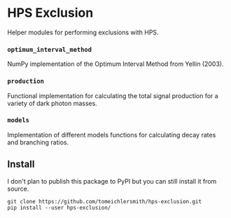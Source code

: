 # HPS Exclusion
Helper modules for performing exclusions with HPS.

### `optimum_interval_method`
NumPy implementation of the Optimum Interval Method from Yellin (2003).

### `production`
Functional implementation for calculating the total signal production
for a variety of dark photon masses.

### `models`
Implementation of different models functions for calculating decay rates
and branching ratios.

## Install
I don't plan to publish this package to PyPI but you can still install it from source.
```
git clone https://github.com/tomeichlersmith/hps-exclusion.git
pip install --user hps-exclusion/
```
